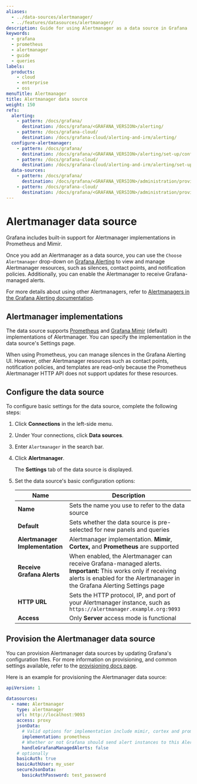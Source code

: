 ```yaml
---
aliases:
  - ../data-sources/alertmanager/
  - ../features/datasources/alertmanager/
description: Guide for using Alertmanager as a data source in Grafana
keywords:
  - grafana
  - prometheus
  - alertmanager
  - guide
  - queries
labels:
  products:
    - cloud
    - enterprise
    - oss
menuTitle: Alertmanager
title: Alertmanager data source
weight: 150
refs:
  alerting:
    - pattern: /docs/grafana/
      destination: /docs/grafana/<GRAFANA_VERSION>/alerting/
    - pattern: /docs/grafana-cloud/
      destination: /docs/grafana-cloud/alerting-and-irm/alerting/
  configure-alertmanager:
    - pattern: /docs/grafana/
      destination: /docs/grafana/<GRAFANA_VERSION>/alerting/set-up/configure-alertmanager/
    - pattern: /docs/grafana-cloud/
      destination: /docs/grafana-cloud/alerting-and-irm/alerting/set-up/configure-alertmanager/
  data-sources:
    - pattern: /docs/grafana/
      destination: /docs/grafana/<GRAFANA_VERSION>/administration/provisioning/#datasources
    - pattern: /docs/grafana-cloud/
      destination: /docs/grafana/<GRAFANA_VERSION>/administration/provisioning/#datasources
---
```


# Alertmanager data source

Grafana includes built-in support for Alertmanager implementations in Prometheus and Mimir.

Once you add an Alertmanager as a data source, you can use the `Choose Alertmanager` drop-down on [Grafana Alerting](ref:alerting) to view and manage Alertmanager resources, such as silences, contact points, and notification policies. Additionally, you can enable the Alertmanager to receive Grafana-managed alerts.

For more details about using other Alertmanagers, refer to [Alertmanagers in the Grafana Alerting documentation](ref:configure-alertmanager).

## Alertmanager implementations

The data source supports [Prometheus](https://prometheus.io/) and [Grafana Mimir](/docs/mimir/latest/) (default) implementations of Alertmanager. You can specify the implementation in the data source's Settings page.

When using Prometheus, you can manage silences in the Grafana Alerting UI. However, other Alertmanager resources such as contact points, notification policies, and templates are read-only because the Prometheus Alertmanager HTTP API does not support updates for these resources.

## Configure the data source

To configure basic settings for the data source, complete the following steps:

1. Click **Connections** in the left-side menu.
1. Under Your connections, click **Data sources**.
1. Enter `Alertmanager` in the search bar.
1. Click **Alertmanager**.

   The **Settings** tab of the data source is displayed.

1. Set the data source's basic configuration options:

   | Name                            | Description                                                                                                                                                                                 |
   | ------------------------------- | ------------------------------------------------------------------------------------------------------------------------------------------------------------------------------------------- |
   | **Name**                        | Sets the name you use to refer to the data source                                                                                                                                           |
   | **Default**                     | Sets whether the data source is pre-selected for new panels and queries                                                                                                                     |
   | **Alertmanager Implementation** | Alertmanager implementation. **Mimir**, **Cortex,** and **Prometheus** are supported                                                                                                        |
   | **Receive Grafana Alerts**      | When enabled, the Alertmanager can receive Grafana-managed alerts. **Important:** This works only if receiving alerts is enabled for the Alertmanager in the Grafana Alerting Settings page |
   | **HTTP URL**                    | Sets the HTTP protocol, IP, and port of your Alertmanager instance, such as `https://alertmanager.example.org:9093`                                                                         |
   | **Access**                      | Only **Server** access mode is functional                                                                                                                                                   |

## Provision the Alertmanager data source

You can provision Alertmanager data sources by updating Grafana's configuration files.
For more information on provisioning, and common settings available, refer to the [provisioning docs page](ref:data-sources).

Here is an example for provisioning the Alertmanager data source:

```yaml
apiVersion: 1

datasources:
  - name: Alertmanager
    type: alertmanager
    url: http://localhost:9093
    access: proxy
    jsonData:
      # Valid options for implementation include mimir, cortex and prometheus
      implementation: prometheus
      # Whether or not Grafana should send alert instances to this Alertmanager
      handleGrafanaManagedAlerts: false
    # optionally
    basicAuth: true
    basicAuthUser: my_user
    secureJsonData:
      basicAuthPassword: test_password
```
